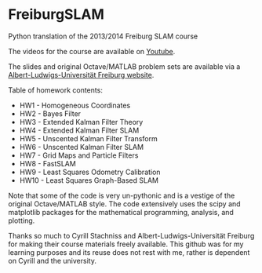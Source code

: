 # FreiburgSLAM
Python translation of the 2013/2014 Freiburg SLAM course

The videos for the course are available on [Youtube](https://www.youtube.com/playlist?list=PLgnQpQtFTOGQrZ4O5QzbIHgl3b1JHimN_ "Youtube").

The slides and original Octave/MATLAB problem sets are available via a [Albert-Ludwigs-Universität Freiburg website](http://ais.informatik.uni-freiburg.de/teaching/ws13/mapping/ "Robot Mapping - Uni Freiburg").

Table of homework contents:
* HW1 - Homogeneous Coordinates
* HW2 - Bayes Filter
* HW3 - Extended Kalman Filter Theory
* HW4 - Extended Kalman Filter SLAM
* HW5 - Unscented Kalman Filter Transform
* HW6 - Unscented Kalman Filter SLAM
* HW7 - Grid Maps and Particle Filters
* HW8 - FastSLAM
* HW9 - Least Squares Odometry Calibration
* HW10 - Least Squares Graph-Based SLAM

Note that some of the code is very un-pythonic and is a vestige of the original Octave/MATLAB style. The code extensively uses the scipy and matplotlib packages for the mathematical programming, analysis, and plotting.

Thanks so much to Cyrill Stachniss and Albert-Ludwigs-Universität Freiburg for making their course materials freely available. This github was for my learning purposes and its reuse does not rest with me, rather is dependent on Cyrill and the university.